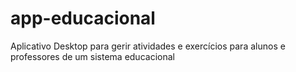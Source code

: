 # app-educacional
 Aplicativo Desktop para gerir atividades e exercícios para alunos e professores de um sistema educacional
